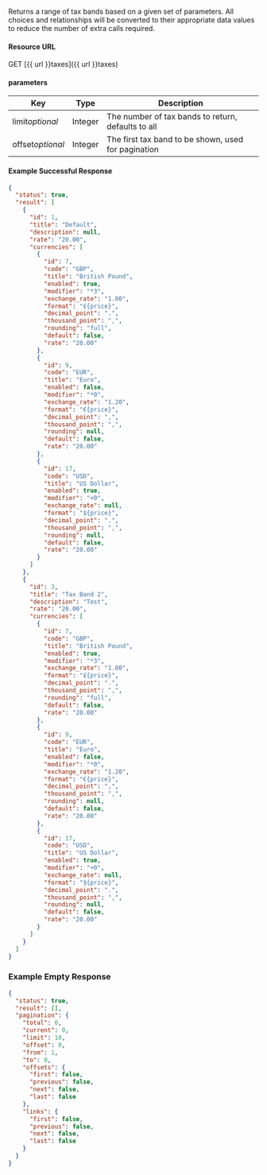 <!--
@title Get multiple tax bands by criteria
@author Moltin Ltd
@description Gets an array of tax bands
@order 11.6

@sidebar 1
@family Tax
@rate No
@auth Yes
@format JSON
@http GET
@version beta
-->
Returns a range of tax bands based on a given set of parameters. All choices and relationships will be converted to their appropriate data values to reduce the number of extra calls required.


#### Resource URL
GET [{{ url }}taxes]({{ url }}taxes)


#### parameters
Key | Type | Description
--- | ---- | -----------
limit*optional* | Integer | The number of tax bands to return, defaults to all
offset*optional* | Integer | The first tax band to be shown, used for pagination

<!--code-->
#### Example Successful Response
``` json
{
  "status": true,
  "result": [
    {
      "id": 1,
      "title": "Default",
      "description": null,
      "rate": "20.00",
      "currencies": [
        {
          "id": 7,
          "code": "GBP",
          "title": "British Pound",
          "enabled": true,
          "modifier": "*3",
          "exchange_rate": "1.00",
          "format": "£{price}",
          "decimal_point": ".",
          "thousand_point": ",",
          "rounding": "full",
          "default": false,
          "rate": "20.00"
        },
        {
          "id": 9,
          "code": "EUR",
          "title": "Euro",
          "enabled": false,
          "modifier": "*0",
          "exchange_rate": "1.20",
          "format": "€{price}",
          "decimal_point": ",",
          "thousand_point": ",",
          "rounding": null,
          "default": false,
          "rate": "20.00"
        },
        {
          "id": 17,
          "code": "USD",
          "title": "US Dollar",
          "enabled": true,
          "modifier": "+0",
          "exchange_rate": null,
          "format": "${price}",
          "decimal_point": ".",
          "thousand_point": ",",
          "rounding": null,
          "default": false,
          "rate": "20.00"
        }
      ]
    },
    {
      "id": 3,
      "title": "Tax Band 2",
      "description": "Test",
      "rate": "20.00",
      "currencies": [
        {
          "id": 7,
          "code": "GBP",
          "title": "British Pound",
          "enabled": true,
          "modifier": "*3",
          "exchange_rate": "1.00",
          "format": "£{price}",
          "decimal_point": ".",
          "thousand_point": ",",
          "rounding": "full",
          "default": false,
          "rate": "20.00"
        },
        {
          "id": 9,
          "code": "EUR",
          "title": "Euro",
          "enabled": false,
          "modifier": "*0",
          "exchange_rate": "1.20",
          "format": "€{price}",
          "decimal_point": ",",
          "thousand_point": ",",
          "rounding": null,
          "default": false,
          "rate": "20.00"
        },
        {
          "id": 17,
          "code": "USD",
          "title": "US Dollar",
          "enabled": true,
          "modifier": "+0",
          "exchange_rate": null,
          "format": "${price}",
          "decimal_point": ".",
          "thousand_point": ",",
          "rounding": null,
          "default": false,
          "rate": "20.00"
        }
      ]
    }
  ]
}
```


### Example Empty Response
``` json
{
  "status": true,
  "result": [],
  "pagination": {
    "total": 0,
    "current": 0,
    "limit": 10,
    "offset": 0,
    "from": 1,
    "to": 0,
    "offsets": {
      "first": false,
      "previous": false,
      "next": false,
      "last": false
    },
    "links": {
      "first": false,
      "previous": false,
      "next": false,
      "last": false
    }
  }
}
```
<!--/code-->